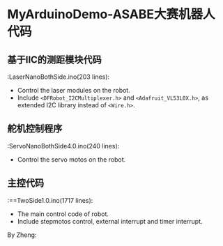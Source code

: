 # MyArduinoDemo-ASABE大赛机器人代码
## 基于IIC的测距模块代码
:LaserNanoBothSide.ino(203 lines):
- Control the laser modules on the robot.
- Include `<DFRobot_I2CMultiplexer.h>` and `<Adafruit_VL53L0X.h>`, as extended I2C library instead of `<Wire.h>`.
## 舵机控制程序
:ServoNanoBothSide4.0.ino(240 lines):
- Control the servo motos on the robot.
## 主控代码
:==TwoSide1.0.ino(1717 lines):
- The main control code of robot.
- Include stepmotos control, external interrupt and timer interrupt.

By  Zheng:
